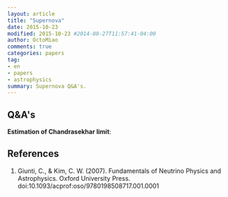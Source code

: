 ```yaml
---
layout: article
title: "Supernova"
date: 2015-10-23
modified: 2015-10-23 #2014-08-27T11:57:41-04:00
author: OctoMiao
comments: true
categories: papers
tag:
- en
- papers
- astrophysics
summary: Supernova Q&A's.
---
```



## Q&A's


**Estimation of Chandrasekhar limit**:






## References

1. Giunti, C., & Kim, C. W. (2007). Fundamentals of Neutrino Physics and Astrophysics. Oxford University Press. doi:10.1093/acprof:oso/9780198508717.001.0001
